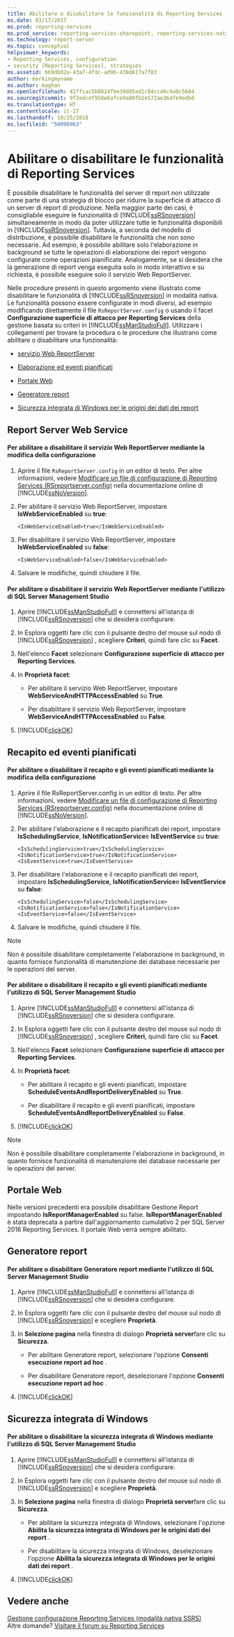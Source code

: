 ```yaml
---
title: Abilitare o disabilitare le funzionalità di Reporting Services | Microsoft Docs
ms.date: 03/17/2017
ms.prod: reporting-services
ms.prod_service: reporting-services-sharepoint, reporting-services-native
ms.technology: report-server
ms.topic: conceptual
helpviewer_keywords:
- Reporting Services, configuration
- security [Reporting Services], strategies
ms.assetid: b69db02a-43a7-4fdc-ad9b-438d817a7f83
author: markingmyname
ms.author: maghan
ms.openlocfilehash: 41ffcac5b8824fbe30d85ad1c84cc46c4a8c5684
ms.sourcegitcommit: 9f2edcdf958e6afce9a09fb2e572ae36dfe9edb0
ms.translationtype: HT
ms.contentlocale: it-IT
ms.lasthandoff: 10/25/2018
ms.locfileid: "50098963"
---
```

# <a name="turn-reporting-services-features-on-or-off"></a>Abilitare o disabilitare le funzionalità di Reporting Services
  È possibile disabilitare le funzionalità del server di report non utilizzate come parte di una strategia di blocco per ridurre la superficie di attacco di un server di report di produzione. Nella maggior parte dei casi, è consigliabile eseguire le funzionalità di [!INCLUDE[ssRSnoversion](../../includes/ssrsnoversion-md.md)] simultaneamente in modo da poter utilizzare tutte le funzionalità disponibili in [!INCLUDE[ssRSnoversion](../../includes/ssrsnoversion-md.md)]. Tuttavia, a seconda del modello di distribuzione, è possibile disabilitare le funzionalità che non sono necessarie. Ad esempio, è possibile abilitare solo l'elaborazione in background se tutte le operazioni di elaborazione dei report vengono configurate come operazioni pianificate. Analogamente, se si desidera che la generazione di report venga eseguita solo in modo interattivo e su richiesta, è possibile eseguire solo il servizio Web ReportServer.  
  
 Nelle procedure presenti in questo argomento viene illustrato come disabilitare le funzionalità di [!INCLUDE[ssRSnoversion](../../includes/ssrsnoversion-md.md)] in modalità nativa. Le funzionalità possono essere configurate in modi diversi, ad esempio modificando direttamente il file `RsReportServer.config` o usando il facet **Configurazione superficie di attacco per Reporting Services** della gestione basata su criteri in [!INCLUDE[ssManStudioFull](../../includes/ssmanstudiofull-md.md)]. Utilizzare i collegamenti per trovare la procedura o le procedure che illustrano come abilitare o disabilitare una funzionalità:  
  
-   [servizio Web ReportServer](#RSWebSvc)  
  
-   [Elaborazione ed eventi pianificati](#Sched)  
  
-   [Portale Web](#WebPortal)  
  
-   [Generatore report](#ReportBuilder)  
  
-   [Sicurezza integrata di Windows per le origini dei dati dei report](#WinIntSec)  
  
##  <a name="RSWebSvc"></a> Report Server Web Service  
  
#### <a name="to-turn-on-or-off-the-report-server-web-service-by-editing-configuration"></a>Per abilitare o disabilitare il servizio Web ReportServer mediante la modifica della configurazione  
  
1.  Aprire il file `RsReportServer.config` in un editor di testo. Per altre informazioni, vedere [Modificare un file di configurazione di Reporting Services &#40;RSreportserver.config&#41;](../../reporting-services/report-server/modify-a-reporting-services-configuration-file-rsreportserver-config.md) nella documentazione online di [!INCLUDE[ssNoVersion](../../includes/ssnoversion-md.md)].  
  
2.  Per abilitare il servizio Web ReportServer, impostare **IsWebServiceEnabled** su **true**:  
  
    ```  
    <IsWebServiceEnabled>true</IsWebServiceEnabled>  
    ```  
  
3.  Per disabilitare il servizio Web ReportServer, impostare **IsWebServiceEnabled** su **false**:  
  
    ```  
    <IsWebServiceEnabled>false</IsWebServiceEnabled>  
    ```  
  
4.  Salvare le modifiche, quindi chiudere il file.  
  
#### <a name="to-turn-on-or-off-the-report-server-web-service-by-using-sql-server-management-studio"></a>Per abilitare o disabilitare il servizio Web ReportServer mediante l'utilizzo di SQL Server Management Studio  
  
1.  Aprire [!INCLUDE[ssManStudioFull](../../includes/ssmanstudiofull-md.md)] e connettersi all'istanza di [!INCLUDE[ssRSnoversion](../../includes/ssrsnoversion-md.md)] che si desidera configurare.  
  
2.  In Esplora oggetti fare clic con il pulsante destro del mouse sul nodo di [!INCLUDE[ssRSnoversion](../../includes/ssrsnoversion-md.md)] , scegliere **Criteri**, quindi fare clic su **Facet**.  
  
3.  Nell'elenco **Facet** selezionare **Configurazione superficie di attacco per Reporting Services**.  
  
4.  In **Proprietà facet**:  
  
    -   Per abilitare il servizio Web ReportServer, impostare **WebServiceAndHTTPAccessEnabled** su **True**.  
  
    -   Per disabilitare il servizio Web ReportServer, impostare **WebServiceAndHTTPAccessEnabled** su **False**.  
  
5.  [!INCLUDE[clickOK](../../includes/clickok-md.md)]  
  
##  <a name="Sched"></a> Recapito ed eventi pianificati  
  
#### <a name="to-turn-on-or-off-scheduled-events-and-delivery-by-editing-configuration"></a>Per abilitare o disabilitare il recapito e gli eventi pianificati mediante la modifica della configurazione  
  
1.  Aprire il file RsReportServer.config in un editor di testo. Per altre informazioni, vedere [Modificare un file di configurazione di Reporting Services &#40;RSreportserver.config&#41;](../../reporting-services/report-server/modify-a-reporting-services-configuration-file-rsreportserver-config.md) nella documentazione online di [!INCLUDE[ssNoVersion](../../includes/ssnoversion-md.md)].  
  
2.  Per abilitare l'elaborazione e il recapito pianificati dei report, impostare **IsSchedulingService**, **IsNotificationService**e **IsEventService** su **true**:  
  
    ```  
    <IsSchedulingService>true</IsSchedulingService>  
    <IsNotificationService>true</IsNotificationService>  
    <IsEventService>true</IsEventService>  
    ```  
  
3.  Per disabilitare l'elaborazione e il recapito pianificati dei report, impostare **IsSchedulingService**, **IsNotificationService**e **IsEventService** su **false**:  
  
    ```  
    <IsSchedulingService>false</IsSchedulingService>  
    <IsNotificationService>false</IsNotificationService>  
    <IsEventService>false</IsEventService>  
    ```  
  
4.  Salvare le modifiche, quindi chiudere il file.  
  
> [!NOTE]  
>  Non è possibile disabilitare completamente l'elaborazione in background, in quanto fornisce funzionalità di manutenzione dei database necessarie per le operazioni del server.  
  
#### <a name="to-turn-on-or-off-scheduled-events-and-delivery-by-using-sql-server-management-studio"></a>Per abilitare o disabilitare il recapito e gli eventi pianificati mediante l'utilizzo di SQL Server Management Studio  
  
1.  Aprire [!INCLUDE[ssManStudioFull](../../includes/ssmanstudiofull-md.md)] e connettersi all'istanza di [!INCLUDE[ssRSnoversion](../../includes/ssrsnoversion-md.md)] che si desidera configurare.  
  
2.  In Esplora oggetti fare clic con il pulsante destro del mouse sul nodo di [!INCLUDE[ssRSnoversion](../../includes/ssrsnoversion-md.md)] , scegliere **Criteri**, quindi fare clic su **Facet**.  
  
3.  Nell'elenco **Facet** selezionare **Configurazione superficie di attacco per Reporting Services**.  
  
4.  In **Proprietà facet**:  
  
    -   Per abilitare il recapito e gli eventi pianificati, impostare **ScheduleEventsAndReportDeliveryEnabled** su **True**.  
  
    -   Per disabilitare il recapito e gli eventi pianificati, impostare **ScheduleEventsAndReportDeliveryEnabled** su **False**.  
  
5.  [!INCLUDE[clickOK](../../includes/clickok-md.md)]  
  
> [!NOTE]  
>  Non è possibile disabilitare completamente l'elaborazione in background, in quanto fornisce funzionalità di manutenzione dei database necessarie per le operazioni del server.  
  
##  <a name="WebPortal"></a> Portale Web
  
Nelle versioni precedenti era possibile disabilitare Gestione Report impostando **IsReportManagerEnabled** su false. **IsReportManagerEnabled** è stata deprecata a partire dall'aggiornamento cumulativo 2 per SQL Server 2016 Reporting Services. Il portale Web verrà sempre abilitato.
  
##  <a name="ReportBuilder"></a> Generatore report  
  
#### <a name="to-turn-on-or-off-report-builder-by-using-sql-server-management-studio"></a>Per abilitare o disabilitare Generatore report mediante l'utilizzo di SQL Server Management Studio  
  
1.  Aprire [!INCLUDE[ssManStudioFull](../../includes/ssmanstudiofull-md.md)] e connettersi all'istanza di [!INCLUDE[ssRSnoversion](../../includes/ssrsnoversion-md.md)] che si desidera configurare.  
  
2.  In Esplora oggetti fare clic con il pulsante destro del mouse sul nodo di [!INCLUDE[ssRSnoversion](../../includes/ssrsnoversion-md.md)] e scegliere **Proprietà**.  
  
3.  In **Selezione pagina** nella finestra di dialogo **Proprietà server**fare clic su **Sicurezza**.  
  
    -   Per abilitare Generatore report, selezionare l'opzione **Consenti esecuzione report ad hoc** .  
  
    -   Per disabilitare Generatore report, deselezionare l'opzione **Consenti esecuzione report ad hoc** .  
  
4.  [!INCLUDE[clickOK](../../includes/clickok-md.md)]  
  
##  <a name="WinIntSec"></a> Sicurezza integrata di Windows  
  
#### <a name="to-turn-on-or-off-windows-integrated-security-by-using-sql-server-management-studio"></a>Per abilitare o disabilitare la sicurezza integrata di Windows mediante l'utilizzo di SQL Server Management Studio  
  
1.  Aprire [!INCLUDE[ssManStudioFull](../../includes/ssmanstudiofull-md.md)] e connettersi all'istanza di [!INCLUDE[ssRSnoversion](../../includes/ssrsnoversion-md.md)] che si desidera configurare.  
  
2.  In Esplora oggetti fare clic con il pulsante destro del mouse sul nodo di [!INCLUDE[ssRSnoversion](../../includes/ssrsnoversion-md.md)] e scegliere **Proprietà**.  
  
3.  In **Selezione pagina** nella finestra di dialogo **Proprietà server**fare clic su **Sicurezza**.  
  
    -   Per abilitare la sicurezza integrata di Windows, selezionare l'opzione **Abilita la sicurezza integrata di Windows per le origini dati dei report** .  
  
    -   Per disabilitare la sicurezza integrata di Windows, deselezionare l'opzione **Abilita la sicurezza integrata di Windows per le origini dati dei report** .  
  
4.  [!INCLUDE[clickOK](../../includes/clickok-md.md)]  
  
## <a name="see-also"></a>Vedere anche  
 [Gestione configurazione Reporting Services (modalità nativa SSRS)](https://msdn.microsoft.com/63519ef4-e68a-42fb-9cf7-31228ea4e434)  
 Altre domande? [Visitare il forum su Reporting Services](https://go.microsoft.com/fwlink/?LinkId=620231)
  
  
